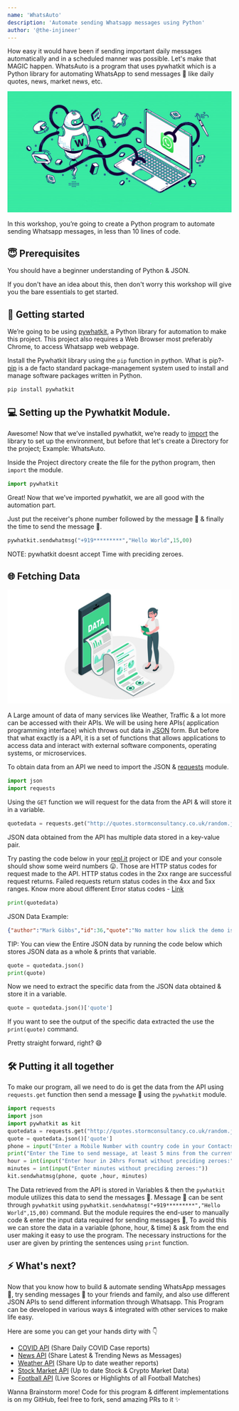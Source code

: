 ```yaml
---
name: 'WhatsAuto'
description: 'Automate sending Whatsapp messages using Python'
author: '@the-injineer'
---
```

How easy it would have been if sending important daily messages automatically and in a scheduled manner was possible. Let's make that MAGIC happen.
WhatsAuto is a program that uses pywhatkit which is a Python library for automating WhatsApp to send messages 💬 like daily quotes, news, market news, etc. 

![](img/banner.png)

In this workshop, you’re going to create a Python program to automate sending Whatsapp messages, in less than 10 lines of code.

## 😇 Prerequisites

You should have a beginner understanding of Python & JSON.

If you don't have an idea about this, then don't worry this workshop will give you the bare essentials to get started.

## 🚀 Getting started

We’re going to be using [pywhatkit](https://pypi.org/project/pywhatkit/), a Python library for automation to make this project. This project also requires a Web Browser most preferably Chrome, to access Whatsapp web webpage.

Install the Pywhatkit library using the `pip` function in python.
What is pip?-[pip](https://docs.python.org/3/installing/index.html) is a de facto standard package-management system used to install and manage software packages written in Python.

```py
pip install pywhatkit
```

## 💻 Setting up the Pywhatkit Module.

Awesome! Now that we’ve installed pywhatkit, we’re ready to [import](https://docs.python.org/3/reference/import.html
) the library to set up the environment, but before that let's create a Directory for the project; Example: WhatsAuto.

Inside the Project directory create the file for the python program, then `import` the module.

```py
import pywhatkit
```

Great! Now that we’ve imported pywhatkit, we are all good with the automation part.

Just put the receiver's phone number followed by the message 💬 & finally the time to send the message 💬.

```py
pywhatkit.sendwhatmsg("+919*********","Hello World",15,00)

```
NOTE: pywhatkit doesnt accept Time with preciding zeroes.

## 🌐 Fetching Data

![](img/banner1.png)

A Large amount of data of many services like Weather, Traffic & a lot more can be accessed with their APIs. We will be using here APIs( application programming interface) which throws out data in [JSON](https://www.json.org/json-en.html) form. But before that what exactly is a API, it is a set of functions that allows applications to access data and interact with external software components, operating systems, or microservices.

To obtain data from an API we need to import the JSON & [requests](https://requests.readthedocs.io/en/master/api/) module.

```py
import json
import requests

```
Using the `GET` function we will request for the data from the API & will store it in a variable.

```py
quotedata = requests.get("http://quotes.stormconsultancy.co.uk/random.json")

```
JSON data obtained from the API has multiple data stored in a key-value pair.

Try pasting the code below in your [repl.it](https://repl.it) project or IDE and your console should show some weird numbers 😛.
Those are HTTP status codes for request made to the API. HTTP status codes in the 2xx range are successful request returns. Failed requests return status codes in the 4xx and 5xx ranges. Know more about different Error status codes - [Link](https://cloud.google.com/storage/docs/json_api/v1/status-codes#errorformat)

```py
print(quotedata)
```

JSON Data Example:

```json
{"author":"Mark Gibbs","id":36,"quote":"No matter how slick the demo is in rehearsal, when you do it in front of a live audience, the probability of a flawless presentation is inversely proportional to the number of people watching, raised to the power of the amount of money involved.","permalink":"http://quotes.stormconsultancy.co.uk/quotes/36"}
```
TIP: You can view the Entire JSON data by running the code below which stores JSON data as a whole & prints that variable.

```py
quote = quotedata.json()
print(quote)
```

Now we need to extract the specific data from the JSON data obtained & store it in a variable.

```py
quote = quotedata.json()['quote']
```
If you want to see the output of the specific data extracted the use the `print(quote)` command.

Pretty straight forward, right? 😄

## 🛠️ Putting it all together

To make our program, all we need to do is get the data from the API using `requests.get` function then send a message 💬 using the `pywhatkit` module.

```py
import requests
import json
import pywhatkit as kit
quotedata = requests.get("http://quotes.stormconsultancy.co.uk/random.json")
quote = quotedata.json()['quote']
phone = input("Enter a Mobile Number with country code in your Contacts to send a quote:")
print("Enter the Time to send message, at least 5 mins from the current time")
hour = int(input("Enter hour in 24hrs Format without preciding zeroes:"))
minutes = int(input("Enter minutes without preciding zeroes:"))
kit.sendwhatmsg(phone, quote ,hour, minutes)
```

The Data retrieved from the API is stored in Variables & then the `pywhatkit` module utilizes this data to send the messages 💬. 
Message 💬 can be sent through `pywhatkit` using `pywhatkit.sendwhatmsg("+919*********","Hello World",15,00)` command. But the module requires the end-user to manually code & enter the input data required for sending messages 💬, To avoid this we can store the data in a variable (phone, hour, & time) & ask from the end user making it easy to use the program. The necessary instructions for the user are given by printing the sentences using `print` function.
 
## ⚡ What's next?

Now that you know how to build & automate sending WhatsApp messages 💬, try sending messages 💬 to your friends and family, and also use different JSON APIs to send different information through Whatsapp. This Program can be developed in various ways & integrated with other services to make life easy. 

Here are some you can get your hands dirty with 👇

- [COVID API](https://covid19api.com/) (Share Daily COVID Case reports)
- [News API](https://newsapi.org/) (Share Latest & Trending News as Messages)
- [Weather API](https://openweathermap.org/api) (Share Up to date weather reports)
- [Stock Market API](https://finnhub.io/) (Up to date Stock & Crypto Market Data)
- [Football API](https://www.api-football.com/) (Live Scores or Highlights of all Football Matches)

Wanna Brainstorm more! Code for this program & different implementations is on my GitHub, feel free to fork, send amazing PRs to it ✨
